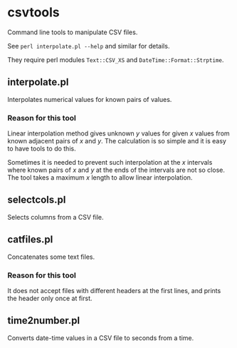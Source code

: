 csvtools
========

Command line tools to manipulate CSV files.

See `perl interpolate.pl --help` and similar for details.

They require perl modules `Text::CSV_XS` and `DateTime::Format::Strptime`.

interpolate.pl
--------------

Interpolates numerical values for known pairs of values.

### Reason for this tool

Linear interpolation method gives unknown _y_ values for given _x_ values
from known adjacent pairs of _x_ and _y_.
The calculation is so simple and it is easy to have tools to do this.

Sometimes it is needed to prevent such interpolation
at the _x_ intervals where known pairs of _x_ and _y_
at the ends of the intervals are not so close.
The tool takes a maximum _x_ length to allow linear interpolation.

selectcols.pl
-------------

Selects columns from a CSV file.

catfiles.pl
-----------

Concatenates some text files.

### Reason for this tool

It does not accept files with different headers at the first lines,
and prints the header only once at first.

time2number.pl
--------------

Converts date-time values in a CSV file to seconds from a time.
